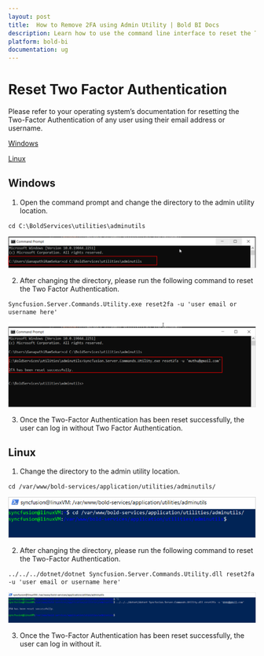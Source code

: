 ```yaml
---
layout: post
title:  How to Remove 2FA using Admin Utility | Bold BI Docs
description: Learn how to use the command line interface to reset the Two-Factor Authentication (2FA) of any user in Bold BI Embedded using their email address or user name.
platform: bold-bi
documentation: ug
---
```


# Reset Two Factor Authentication

Please refer to your operating system’s documentation for resetting the Two-Factor Authentication of any user using their email address or username.

[Windows](/embedded-bi/admin-utility/reset-2fa/#windows)

[Linux](/embedded-bi/admin-utility/reset-2fa/#linux)

## Windows

1. Open the command prompt and change the directory to the admin utility location.  
~~~
cd C:\BoldServices\utilities\adminutils
~~~
![command](/static/assets/embedded/admin-utility/images/reset2fa-path.png)

2. After changing the directory, please run the following command to reset the Two Factor Authentication.  
~~~
Syncfusion.Server.Commands.Utility.exe reset2fa -u 'user email or username here'
~~~  
![reset command](/static/assets/embedded/admin-utility/images/reset2fa-cmd.png) 

3. Once the Two-Factor Authentication has been reset successfully, the user can log in without Two Factor Authentication.

## Linux

1. Change the directory to the admin utility location.  
~~~
cd /var/www/bold-services/application/utilities/adminutils/
~~~
![command linux](/static/assets/embedded/admin-utility/images/reset2fa-linux.png)

2. After changing the directory, please run the following command to reset the Two-Factor Authentication.
~~~
../../../dotnet/dotnet Syncfusion.Server.Commands.Utility.dll reset2fa -u 'user email or username here'
~~~  
![reset command linum](/static/assets/embedded/admin-utility/images/reset2fa-cmd-linux.png) 

3. Once the Two-Factor Authentication has been reset successfully, the user can log in without it.
